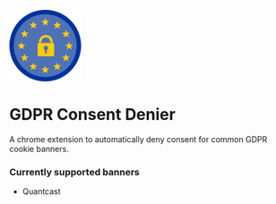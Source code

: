 ![logo](src/img/gdpr_lock_128.png "by Mohamed Hassan (https://pixabay.com/users/mohamed_hassan-5229782)")
# GDPR Consent Denier

A chrome extension to automatically deny consent for common GDPR cookie banners.

### Currently supported banners
- Quantcast
